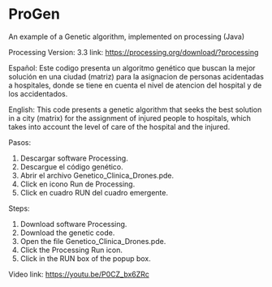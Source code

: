 # ProGen
An example of a Genetic algorithm, implemented on processing (Java)

Processing Version: 3.3
link: https://processing.org/download/?processing

Español:
Este codigo presenta un algoritmo genético que buscan la mejor solución en una ciudad (matriz) para la asignacion de personas acidentadas a hospitales, donde se tiene en cuenta el nivel de atencion del hospital y de los accidentados.

English:
This code presents a genetic algorithm that seeks the best solution in a city (matrix) for the assignment of injured people to hospitals, which takes into account the level of care of the hospital and the injured.

Pasos:
1. Descargar software Processing.
3. Descargue el código genético.
3. Abrir el archivo Genetico_Clinica_Drones.pde.
4. Click en icono Run de Processing.
5. Click en cuadro RUN del cuadro emergente.

Steps:
1. Download software Processing.
3. Download the genetic code.
3. Open the file Genetico_Clinica_Drones.pde.
4. Click the Processing Run icon.
5. Click in the RUN box of the popup box.

Video link: https://youtu.be/P0CZ_bx6ZRc 
